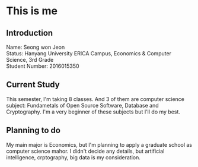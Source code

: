 This is me   
============   
Introduction
------------   
Name: Seong won Jeon   
Status: Hanyang University ERICA Campus, Economics & Computer Science, 3rd Grade    
Student Number: 2016015350    

Current Study   
-------------   
This semester, I'm taking 8 classes. And 3 of them are computer science subject: Fundametals of Open Source Software, Database and Cryptography. I'm a very beginner of these subjects but I'll do my best.   

Planning to do   
---------------   
My main major is Economics, but I'm planning to apply a graduate school as computer science mahor. I didn't decide any details, but artificial intelligence, crptography, big data is my consideration.
<!--
**seacom0601/seacom0601** is a ✨ _special_ ✨ repository because its `README.md` (this file) appears on your GitHub profile.

Here are some ideas I'm going to add someday...

- 🔭 I’m currently working on ...
- 🌱 I’m currently learning ...
- 👯 I’m looking to collaborate on ...
- 🤔 I’m looking for help with ...
- 💬 Ask me about ...
- 📫 How to reach me: ...
- 😄 Pronouns: ...
- ⚡ Fun fact: ...
-->
